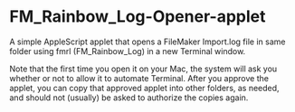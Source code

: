 # FM_Rainbow_Log-Opener-applet
A simple AppleScript applet that opens a FileMaker Import.log file in same folder using fmrl (FM_Rainbow_Log) in a new Terminal window.

Note that the first time you open it on your Mac, the system will ask you whether or not to allow it to automate Terminal. After you approve the applet, you can copy that approved applet into other folders, as needed, and should not (usually) be asked to authorize the copies again.
